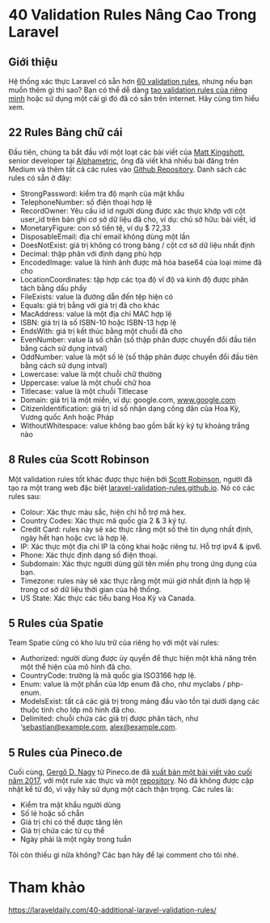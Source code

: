 # 40 Validation Rules Nâng Cao Trong Laravel

## Giới thiệu
Hệ thống xác thực Laravel có sẵn hơn [60 validation rules](https://laravel.com/docs/5.8/validation#available-validation-rules), nhưng nếu bạn muốn thêm gì thì sao? Bạn có thể dễ dàng [tạo validation rules của riêng mình](https://laraveldaily.com/how-to-create-custom-validation-rules-laravel/) hoặc sử dụng một cái gì đó đã có sẵn trên internet. Hãy cùng tìm hiểu xem.

## 22 Rules Bảng chữ cái

Đầu tiên, chúng ta bắt đầu với một loạt các bài viết của [Matt Kingshott](https://twitter.com/mattkingshott), senior developer tại [Alphametric](https://twitter.com/alphametric_co), ông đã viết khá nhiều bài đăng trên Medium và thêm tất cả các rules vào [Github Repository](https://github.com/alphametric/laravel-validation-rules). Danh sách các rules có sẵn ở đây:

* StrongPassword: kiểm tra độ mạnh của mật khẩu
* TelephoneNumber: số điện thoại hợp lệ
* RecordOwner: Yêu cầu id id người dùng được xác thực khớp với cột user_id trên bản ghi cơ sở dữ liệu đã cho, ví dụ: chủ sở hữu: bài viết, id
* MonetaryFigure: con số tiền tệ, ví dụ $ 72,33
* DisposableEmail: địa chỉ email không dùng một lần
* DoesNotExist: giá trị không có trong bảng / cột cơ sở dữ liệu nhất định
* Decimal: thập phân với định dạng phù hợp
* EncodedImage: value là hình ảnh được mã hóa base64 của loại mime đã cho
* LocationCoordinates: tập hợp các tọa độ vĩ độ và kinh độ được phân tách bằng dấu phẩy
* FileExists: value là đường dẫn đến tệp hiện có
* Equals: giá trị bằng với giá trị đã cho khác
* MacAddress: value là một địa chỉ MAC hợp lệ
* ISBN: giá trị là số ISBN-10 hoặc ISBN-13 hợp lệ
* EndsWith: giá trị kết thúc bằng một chuỗi đã cho
* EvenNumber: value là số chẵn (số thập phân được chuyển đổi đầu tiên bằng cách sử dụng intval)
* OddNumber: value là một số lẻ (số thập phân được chuyển đổi đầu tiên bằng cách sử dụng intval)
* Lowercase: value là một chuỗi chữ thường
* Uppercase: value là một chuỗi chữ hoa
* Titlecase: value là một chuỗi Titlecase
* Domain: giá trị là một miền, ví dụ: google.com, www.google.com
* CitizenIdentification: giá trị id số nhận dạng công dân của Hoa Kỳ, Vương quốc Anh hoặc Pháp
* WithoutWhitespace: value không bao gồm bất kỳ ký tự khoảng trắng nào

## 8 Rules của Scott Robinson
Một validation rules tốt khác được thực hiện bởi [Scott Robinson](https://github.com/ssx?tab=repositories), người đã tạo ra một trang web đặc biệt [laravel-validation-rules.github.io](https://laravel-validation-rules.github.io/). Nó có các rules sau:

* Colour: Xác thực màu sắc, hiện chỉ hỗ trợ mã hex.
* Country Codes: Xác thực mã quốc gia 2 & 3 ký tự.
* Credit Card: rules này sẽ xác thực rằng một số thẻ tín dụng nhất định, ngày hết hạn hoặc cvc là hợp lệ.
* IP: Xác thực một địa chỉ IP là công khai hoặc riêng tư. Hỗ trợ ipv4 & ipv6.
* Phone: Xác thực định dạng số điện thoại.
* Subdomain: Xác thực người dùng gửi tên miền phụ trong ứng dụng của bạn.
* Timezone: rules này sẽ xác thực rằng một múi giờ nhất định là hợp lệ trong cơ sở dữ liệu thời gian của hệ thống.
* US State: Xác thực các tiểu bang Hoa Kỳ và Canada.

## 5 Rules của Spatie

Team Spatie cũng có kho lưu trữ của riêng họ với một vài rules:

* Authorized: người dùng được ủy quyền để thực hiện một khả năng trên một thể hiện của mô hình đã cho.
* CountryCode: trường là mã quốc gia ISO3166 hợp lệ.
* Enum: value là một phần của lớp enum đã cho, như myclabs / php-enum.
* ModelsExist: tất cả các giá trị trong mảng đầu vào tồn tại dưới dạng các thuộc tính cho lớp mô hình đã cho.
* Delimited: chuỗi chứa các giá trị được phân tách, như ‘sebastian@example.com, alex@example.com.

## 5 Rules của Pineco.de

Cuối cùng, [Gergő D. Nagy](https://twitter.com/_iamgergo) từ Pineco.de đã [xuất bản một bài viết vào cuối năm 2017](https://pineco.de/handy-validation-rules-in-laravel/), với một rule xác thực và một [repository](https://github.com/thepinecode/validation-rules). Nó đã không được cập nhật kể từ đó, vì vậy hãy sử dụng một cách thận trọng. Các rules là:
* Kiểm tra mật khẩu người dùng
* Số lẻ hoặc số chẵn
* Giá trị chỉ có thể được tăng lên
* Giá trị chứa các từ cụ thể
* Ngày phải là một ngày trong tuần

Tôi còn thiếu gì nữa không? Các bạn hãy để lại comment cho tôi nhé.

# Tham khảo
https://laraveldaily.com/40-additional-laravel-validation-rules/
